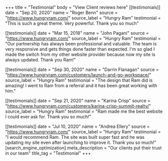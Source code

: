 +++
title = "Testimonial"
body = "View Client reviews here"
[[testimonials]]
date = "Sep 20, 2020"
name = "Roger Benn"
source = "https://www.hungryram.com/"
source_label = "Hungry Ram"
testimonial = "This is such a great theme. Very powerful. Thank you so much"

[[testimonials]]
date = "Mar 15, 2018"
name = "John Pagani"
source = "https://www.hungryram.com/"
source_label = "Hungry Ram"
testimonial = "Our partnership has always been professional and valuable. The team is very responsive and gets things done faster than expected. I'm so glad I made the switch from my other website provider because now my site is always updated. Thank you Ram!"

[[testimonials]]
date = "Sep 30, 2020"
name = "Darrin Flanagan"
source = "https://www.hungryram.com/customers/launch-and-go-workspace/"
source_label = "Hungry Ram"
testimonial = "The design that Ram did is amazing! I went to Ram from a referral and it has been great working with him."

[[testimonials]]
date = "Sep 21, 2020"
name = "Karina Crisp"
source = "https://www.hungryram.com/customers/karina-crisp-summit-realty/"
source_label = "Hungry Ram"
testimonial = "Ram made me the best website I could ever ask for. Thank you so much!"

[[testimonials]]
date = "Jul 10, 2020"
name = "Andrea Ellery"
source = "https://www.hungryram.com/"
source_label = "Hungry Ram"
testimonial = "I would recommend Ram. The site was built super fast and he was updating my site even after launching to improve it. Thank you so much!"
[search_engine_optimization]
meta_description = "Our clients put their trust in our team"
title_tag = "Testimonial"
+++

